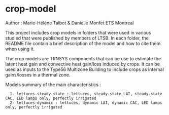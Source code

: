 # crop-model
Author : Marie-Hélène Talbot & Danielle Monfet
ETS Montreal

This project includes crop models in folders that were used in various studied that were published by members of LTSB.
In each folder, the README file contain a brief description of the model and how to cite them when using it.

The crop models are TRNSYS components that can be use to estimate the latent heat gain and convective heat gain/loss induced by crops. 
It can be used as inputs to the Type56 Multizone Building to include crops as internal gains/losses in a thermal zone.

Models summary of the main characteristics :

      1- lettuces-steady-state : lettuces, steady-state LAI, steady-state CAC, LED lamps only, perfectly irrigated
      2- lettuces-dynamic : lettuces, dynamic LAI, dynamic CAC, LED lamps only, perfectly irrigated
